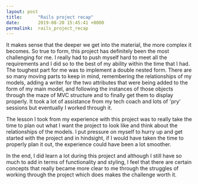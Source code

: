 ```yaml
---
layout: post
title:      "Rails project recap"
date:       2019-08-20 15:45:41 +0000
permalink:  rails_project_recap
---
```



It makes sense that the deeper we get into the material, the more complex it becomes. So true to form, this project has definitely been the most challenging for me. I really had to push myself hard to meet all the requirements and I did so to the best of my ability within the time that I had. The toughest part for me was to implement a double nested form. There are so many moving parts to keep in mind, remembering the relationships of my models, adding a writer for the two attributes that were being added to the form of my main model, and following the instances of those objects through the maze of MVC structure and to finally get them to display properly. It took a lot of assistance from my tech coach and lots of 'pry' sessions but eventually I worked through it. 

The lesson I took from my experience with this project was to really take the time to plan out what I want the project to look like and think about the relationships of the models. I put pressure on myself to hurry up and get started with the project and in hindsight, if I would have taken the time to properly plan it out, the experience could have been a lot smoother.

In the end, I did learn a lot during this project and although I still have so much to add in terms of functionality and styling, I feel that there are certain concepts that really became more clear to me through the struggles of working through the project which does makes the challenge worth it.
